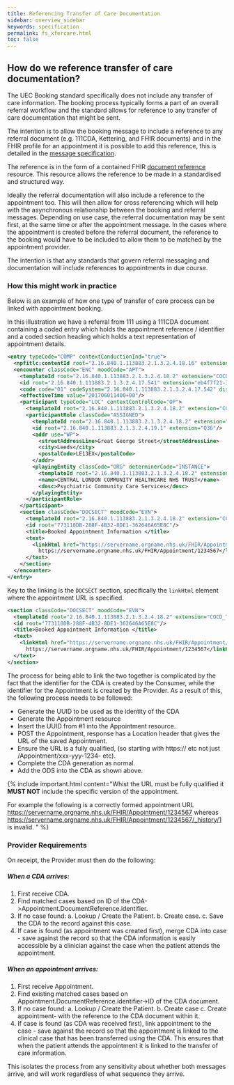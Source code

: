 ```yaml
---
title: Referencing Transfer of Care Documentation
sidebar: overview_sidebar
keywords: specification
permalink: fs_xfercare.html
toc: false
---
```


## How do we reference transfer of care documentation?

The UEC Booking standard specifically does not include any transfer of care information. The booking process typically forms a part of an overall referral workflow and the standard allows for reference to any transfer of care documentation that might be sent.

The intention is to allow the booking message to include a reference to any referral document (e.g. 111CDA, Kettering, and FHIR documents) and in the FHIR profile for an appointment it is possible to add this reference, this is detailed in the <a href="https://developer.nhs.uk/apis/nhsscheduling-1.0.5-alpha/appointment.html" target="_blank">message specification</a>.

The reference is in the form of a contained FHIR <a href="https://fhir.hl7.org.uk/STU3/StructureDefinition/CareConnect-DocumentReference-1" target="_blank">document reference</a> resource. This resource allows the reference to be made in a standardised and structured way.

Ideally the referral documentation will also include a reference to the appointment too. This will then allow for cross referencing which will help with the asynchronous relationship between the booking and referral messages. Depending on use case, the referral documentation may be sent first, at the same time or after the appointment message. In the cases where the appointment is created before the referral document, the reference to the booking would have to be included to allow them to be matched by the appointment provider.

The intention is that any standards that govern referral messaging and documentation will include references to appointments in due course.


### How this might work in practice

Below is an example of how one type of transfer of care process can be linked with appointment booking.

In this illustration we have a referral from 111 using a 111CDA document containing a coded entry which holds the appointment reference / identifier and a coded section heading which holds a text representation of appointment details.  

```XML
<entry typeCode="COMP" contextConductionInd="true">
  <npfitlc:contentId root="2.16.840.1.113883.2.1.3.2.4.18.16" extension="COCD_TP146093GB01#AppointmentReference"/>
  <encounter classCode="ENC" moodCode="APT">
    <templateId root="2.16.840.1.113883.2.1.3.2.4.18.2" extension="COCD_TP146093GB01#AppointmentReference"/>
    <id root="2.16.840.1.113883.2.1.3.2.4.17.541" extension="eb4f7f21-3962-4416-9a29-a46dd6ee5f17"/>
    <code code="01" codeSystem="2.16.840.1.113883.2.1.3.2.4.17.542" displayName="Patient booking"/>
    <effectiveTime value="201706011400+00"/>
    <participant typeCode="LOC" contextControlCode="OP">
      <templateId root="2.16.840.1.113883.2.1.3.2.4.18.2" extension="COCD_TP146093GB01#location"/>
      <participantRole classCode="ASSIGNED">
        <templateId root="2.16.840.1.113883.2.1.3.2.4.18.2" extension="COCD_TP146093GB01#assignedEntity"/>
        <id root="2.16.840.1.113883.2.1.3.2.4.19.1" extension="Q36"/>
        <addr use="WP">
          <streetAddressLine>Great George Street</streetAddressLine>
          <city>Leeds</city>
          <postalCode>LE13EX</postalCode>
        </addr>
        <playingEntity classCode="ORG" determinerCode="INSTANCE">
          <templateId root="2.16.840.1.113883.2.1.3.2.4.18.2" extension="COCD_TP146093GB01#assignedOrganization"/>
          <name>CENTRAL LONDON COMMUNITY HEALTHCARE NHS TRUST</name>
          <desc>Psychiatric Community Care Services</desc>
        </playingEntity>
      </participantRole>
    </participant>
    <section classCode="DOCSECT" moodCode="EVN">
      <templateId root="2.16.840.1.113883.2.1.3.2.4.18.2" extension="COCD_TP146246GB01#Section1"/>
      <id root="773110DB-288F-4B32-8DE1-362646A65E8C"/>
      <title>Booked Appointment Information </title>
      <text>
        <linkHtml href="https://servername.orgname.nhs.uk/FHIR/Appointment/1234567">
          https://servername.orgname.nhs.uk/FHIR/Appointment/1234567</linkHtml>
      </text>
    </section>
  </encounter>
</entry>

```

Key to the linking is the ```DOCSECT``` section, specifically the ```linkHtml``` element where the appointment URL is specified.

```xml
<section classCode="DOCSECT" moodCode="EVN">
  <templateId root="2.16.840.1.113883.2.1.3.2.4.18.2" extension="COCD_TP146246GB01#Section1"/>
  <id root="773110DB-288F-4B32-8DE1-362646A65E8C"/>
  <title>Booked Appointment Information </title>
  <text>
    <linkHtml href="https://servername.orgname.nhs.uk/FHIR/Appointment/1234567">
      https://servername.orgname.nhs.uk/FHIR/Appointment/1234567</linkHtml>
  </text>
</section>
```

The process for being able to link the two together is complicated by the fact that the identifier for the CDA is created by the Consumer, while the identifier for the Appointment is created by the Provider. As a result of this, the following process needs to be followed:

 * Generate the UUID to be used as the identity of the CDA
 * Generate the Appointment resource
 * Insert the UUID from #1 into the Appointment resource.
 * POST the Appointment, response has a Location header that gives the URL of the saved Appointment.
 * Ensure the URL is a fully qualified, (so starting with https:// etc not just /Appointment/xxx-yyy-1234- etc).
 * Complete the CDA generation as normal.
 * Add the ODS into the CDA as shown above.

{% include important.html content="Whist the URL must be fully qualified it **MUST NOT** include the specific version of the appointment.  

For example the following is a correctly formed appointment URL https://servername.orgname.nhs.uk/FHIR/Appointment/1234567 whereas https://servername.orgname.nhs.uk/FHIR/Appointment/1234567/_history/1 is invalid.
" %}


### Provider Requirements

On receipt, the Provider must then do the following:

##### When a CDA arrives:

1. First receive CDA.
2. Find matched cases based on ID of the CDA->Appointment.DocumentReference.identifier.
3. If no case found:
     a. Lookup / Create the Patient.
     b. Create case.
     c. Save the CDA to the record against this case.
4. If case is found (as appointment was created first), merge CDA into case - save against the record so that the CDA information is easily accessible by a clinician against the case when the patient attends the appointment.

##### When an appointment arrives:

1. First receive Appointment.
2. Find existing matched cases based on Appointment.DocumentReference.identifier->ID of the CDA document.
3. If no case found:
     a. Lookup / Create the Patient.
     b. Create case
     c. Create appointment- with the reference to the CDA document within it.
4. If case is found (as CDA was received first), link appointment to the case - save against the record so that the appointment is linked to the clinical case that has been transferred using the CDA. This ensures that when the patient attends the appointment it is linked to the transfer of care information.


This isolates the process from any sensitivity about whether both messages arrive, and will work regardless of what sequence they arrive.
